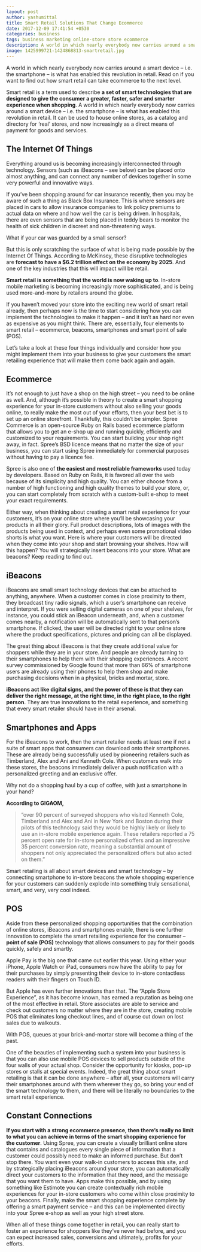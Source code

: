 ```yaml
---
layout: post
author: yashumittal
title: Smart Retail Solutions That Change Ecommerce
date: 2017-12-09 17:41:54 +0530
categories: business
tags: business marketing online-store store ecommerce
description: A world in which nearly everybody now carries around a smart device – i.e. the smartphone – is what has enabled this revolution in retail. Read on if you want to find out how smart retail can take ecommerce to the next level.
image: 1425999721-1424868813-smartretail.jpg
---
```


A world in which nearly everybody now carries around a smart device – i.e. the smartphone – is what has enabled this revolution in retail. Read on if you want to find out how smart retail can take ecommerce to the next level.

Smart retail is a term used to describe **a set of smart technologies that are designed to give the consumer a greater, faster, safer and smarter experience when shopping**. A world in which nearly everybody now carries around a smart device – i.e. the smartphone – is what has enabled this revolution in retail. It can be used to house online stores, as a catalog and directory for ‘real’ stores, and now increasingly as a direct means of payment for goods and services.

## The Internet Of Things

Everything around us is becoming increasingly interconnected through technology. Sensors (such as iBeacons – see below) can be placed onto almost anything, and can connect any number of devices together in some very powerful and innovative ways.

If you’ve been shopping around for car insurance recently, then you may be aware of such a thing as Black Box Insurance. This is where sensors are placed in cars to allow insurance companies to link policy premiums to actual data on where and how well the car is being driven. In hospitals, there are even sensors that are being placed in teddy bears to monitor the health of sick children in discreet and non-threatening ways.

What if your car was guarded by a small sensor?

But this is only scratching the surface of what is being made possible by the Internet Of Things. According to McKinsey, these disruptive technologies are **forecast to have a $6.2 trillion effect on the economy by 2025**. And one of the key industries that this will impact will be retail.

**Smart retail is something that the world is now waking up to**. In-store mobile marketing is becoming increasingly more sophisticated, and is being used more-and-more by retailers around the globe.

If you haven’t moved your store into the exciting new world of smart retail already, then perhaps now is the time to start considering how you can implement the technologies to make it happen – and it isn’t as hard nor even as expensive as you might think. There are, essentially, four elements to smart retail – ecommerce, beacons, smartphones and smart point of sale (POS).

Let’s take a look at these four things individually and consider how you might implement them into your business to give your customers the smart retailing experience that will make them come back again and again.

## Ecommerce

It’s not enough to just have a shop on the high street – you need to be online as well. And, although it’s possible in theory to create a smart shopping experience for your in-store customers without also selling your goods online, to really make the most out of your efforts, then your best bet is to set up an online storefront. Thankfully, this couldn’t be simpler. Spree Commerce is an open-source Ruby on Rails based ecommerce platform that allows you to get an e-shop up and running quickly, efficiently and customized to your requirements. You can start building your shop right away, in fact. Spree’s BSD licence means that no matter the size of your business, you can start using Spree immediately for commercial purposes without having to pay a licence fee.

Spree is also one of **the easiest and most reliable frameworks** used today by developers. Based on Ruby on Rails, it is favored all over the web because of its simplicity and high quality. You can either choose from a number of high functioning and high quality themes to build your store, or, you can start completely from scratch with a custom-built e-shop to meet your exact requirements.

Either way, when thinking about creating a smart retail experience for your customers, it’s on your online store where you’ll be showcasing your products in all their glory. Full product descriptions, lots of images with the products being used in context, and perhaps even some promotional video shorts is what you want. Here is where your customers will be directed when they come into your shop and start browsing your shelves. How will this happen? You will strategically insert beacons into your store. What are beacons? Keep reading to find out.

## iBeacons

iBeacons are small smart technology devices that can be attached to anything, anywhere. When a customer comes in close proximity to them, they broadcast tiny radio signals, which a user’s smartphone can receive and interpret. If you were selling digital cameras on one of your shelves, for instance, you could stick an iBeacon underneath, and, when a customer comes nearby, a notification will be automatically sent to that person’s smartphone. If clicked, the user will be directed right to your online store where the product specifications, pictures and pricing can all be displayed.

The great thing about iBeacons is that they create additional value for shoppers while they are in your store. And people are already turning to their smartphones to help them with their shopping experiences. A recent survey commissioned by Google found that more than 66% of smartphone users are already using their phones to help them shop and make purchasing decisions when in a physical, bricks and mortar, store.

**iBeacons act like digital signs, and the power of these is that they can deliver the right message, at the right time, in the right place, to the right person**. They are true innovations to the retail experience, and something that every smart retailer should have in their arsenal.

## Smartphones and Apps

For the iBeacons to work, then the smart retailer needs at least one if not a suite of smart apps that consumers can download onto their smartphones. These are already being successfully used by pioneering retailers such as Timberland, Alex and Ani and Kenneth Cole. When customers walk into these stores, the beacons immediately deliver a push notification with a personalized greeting and an exclusive offer.

Why not do a shopping haul by a cup of coffee, with just a smartphone in your hand?

**According to GIGAOM,**

<blockquote>
“over 90 percent of surveyed shoppers who visited Kenneth Cole, Timberland and Alex and Ani in New York and Boston during their pilots of this technology said they would be highly likely or likely to use an in-store mobile experience again. These retailers reported a 75 percent open rate for in-store personalized offers and an impressive 35 percent conversion rate, meaning a substantial amount of shoppers not only appreciated the personalized offers but also acted on them.”
</blockquote>

Smart retailing is all about smart devices and smart technology – by connecting smartphone to in-store beacons the whole shopping experience for your customers can suddenly explode into something truly sensational, smart, and very, very cool indeed.

## POS

Aside from these personalized shopping opportunities that the combination of online stores, iBeacons and smartphones enable, there is one further innovation to complete the smart retailing experience for the consumer – **point of sale (POS)** technology that allows consumers to pay for their goods quickly, safely and smartly.

Apple Pay is the big one that came out earlier this year. Using either your iPhone, Apple Watch or iPad, consumers now have the ability to pay for their purchases by simply presenting their device to in-store contactless readers with their fingers on Touch ID.

But Apple has even further innovations than that. The “Apple Store Experience”, as it has become known, has earned a reputation as being one of the most effective in retail. Store associates are able to service and check out customers no matter where they are in the store, creating mobile POS that eliminates long checkout lines, and of course cut down on lost sales due to walkouts.

With POS, queues at your brick-and-mortar store will become a thing of the past.

One of the beauties of implementing such a system into your business is that you can also use mobile POS devices to sell products outside of the four walls of your actual shop. Consider the opportunity for kiosks, pop-up stores or stalls at special events. Indeed, the great thing about smart retailing is that it can be done anywhere – after all, your customers will carry their smartphones around with them wherever they go, so bring your end of the smart technology to them, and there will be literally no boundaries to the smart retail experience.

## Constant Connections

**If you start with a strong ecommerce presence, then there’s really no limit to what you can achieve in terms of the smart shopping experience for the customer**. Using Spree, you can create a visually brilliant online store that contains and catalogues every single piece of information that a customer could possibly need to make an informed purchase. But don’t stop there. You want even your walk-in customers to access this site, and by strategically placing iBeacons around your store, you can automatically direct your customers to the information that they need, and the message that you want them to have. Apps make this possible, and by using something like Estimote you can create contextually rich mobile experiences for your in-store customers who come within close proximity to your beacons. Finally, make the smart shopping experience complete by offering a smart payment service – and this can be implemented directly into your Spree e-shop as well as your high street store.

When all of these things come together in retail, you can really start to foster an experience for shoppers like they’ve never had before, and you can expect increased sales, conversions and ultimately, profits for your efforts.
